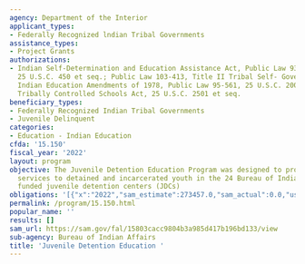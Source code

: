 ```yaml
---
agency: Department of the Interior
applicant_types:
- Federally Recognized lndian Tribal Governments
assistance_types:
- Project Grants
authorizations:
- Indian Self-Determination and Education Assistance Act, Public Law 93-638, as amended,
  25 U.S.C. 450 et seq.; Public Law 103-413, Title II Tribal Self- Governance Act;
  Indian Education Amendments of 1978, Public Law 95-561, 25 U.S.C. 2001 et seq.;
  Tribally Controlled Schools Act, 25 U.S.C. 2501 et seq.
beneficiary_types:
- Federally Recognized Indian Tribal Governments
- Juvenile Delinquent
categories:
- Education - Indian Education
cfda: '15.150'
fiscal_year: '2022'
layout: program
objective: The Juvenile Detention Education Program was designed to provide education
  services to detained and incarcerated youth in the 24 Bureau of Indian Affairs (BIA)
  funded juvenile detention centers (JDCs)
obligations: '[{"x":"2022","sam_estimate":273457.0,"sam_actual":0.0,"usa_spending_actual":295333.0},{"x":"2023","sam_estimate":0.0,"sam_actual":0.0,"usa_spending_actual":265717.0},{"x":"2024","sam_estimate":0.0,"sam_actual":0.0,"usa_spending_actual":0.0}]'
permalink: /program/15.150.html
popular_name: ''
results: []
sam_url: https://sam.gov/fal/15803cacc9804b3a985d417b196bd133/view
sub-agency: Bureau of Indian Affairs
title: 'Juvenile Detention Education '
---
```

